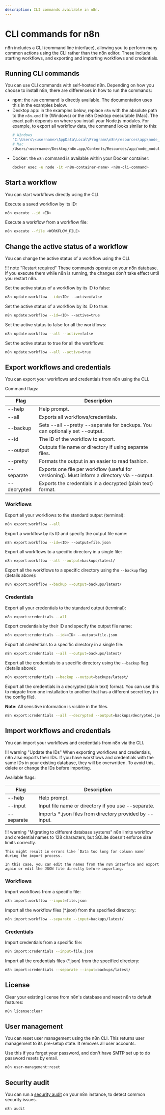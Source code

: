 ```yaml
---
description: CLI commands available in n8n.
---
```


# CLI commands for n8n

n8n includes a CLI (command line interface), allowing you to perform many common actions using the CLI rather than the n8n editor. These include starting workflows, and exporting and importing workflows and credentials.

## Running CLI commands

You can use CLI commands with self-hosted n8n. Depending on how you choose to install n8n, there are differences in how to run the commands:

* npm: the `n8n` command is directly available. The documentation uses this in the examples below.
* Desktop app: in the examples below, replace `n8n` with the absolute path to the `n8n.cmd` file (Windows) or the n8n Desktop executable (Mac). The exact path depends on where you install your Node.js modules. For example, to export all workflow data, the command looks similar to this:
    ```sh
    # Windows
    "C:\Users\<username>\AppData\Local\Programs\n8n\resources\app\node_modules\n8n\bin\n8n.cmd" export:workflow --all
    # Mac
    /Users/<username>/Desktop/n8n.app/Contents/Resources/app/node_modules/n8n/bin/n8n export:workflow --all
    ```
* Docker: the `n8n` command is available within your Docker container:
    ```sh
    docker exec -u node -it <n8n-container-name> <n8n-cli-command>
    ```

## Start a workflow

You can start workflows directly using the CLI.

Execute a saved workflow by its ID:

```bash
n8n execute --id <ID>
```

Execute a workflow from a workflow file:
```bash
n8n execute --file <WORKFLOW_FILE>
```

## Change the active status of a workflow

You can change the active status of a workflow using the CLI.

!!! note "Restart required"
    These commands operate on your n8n database. If you execute them
	while n8n is running, the changes don't take effect until you restart n8n.

Set the active status of a workflow by its ID to false:

```bash
n8n update:workflow --id=<ID> --active=false
```

Set the active status of a workflow by its ID to true:

```bash
n8n update:workflow --id=<ID> --active=true
```

Set the active status to false for all the workflows:

```bash
n8n update:workflow --all --active=false
```

Set the active status to true for all the workflows:

```bash
n8n update:workflow --all --active=true
```

## Export workflows and credentials

You can export your workflows and credentials from n8n using the CLI.

Command flags:

| Flag | Description |
|-------------|-------|
| --help | Help prompt. |
| --all | Exports all workflows/credentials. |
| --backup | Sets --all --pretty --separate for backups. You can optionally set --output. |
| --id | The ID of the workflow to export. |
| --output | Outputs file name or directory if using separate files. |
| --pretty | Formats the output in an easier to read fashion. |
| --separate | Exports one file per workflow (useful for versioning). Must inform a directory via --output. |
| --decrypted | Exports the credentials in a decrypted (plain text) format. |

### Workflows

Export all your workflows to the standard output (terminal):

```bash
n8n export:workflow --all
```

Export a workflow by its ID and specify the output file name:

```bash
n8n export:workflow --id=<ID> --output=file.json
```

Export all workflows to a specific directory in a single file:

```bash
n8n export:workflow --all --output=backups/latest/
```

Export all the workflows to a specific directory using the `--backup` flag (details above):

```bash
n8n export:workflow --backup --output=backups/latest/
```

### Credentials

Export all your credentials to the standard output (terminal):

```bash
n8n export:credentials --all
```

Export credentials by their ID and specify the output file name:

```bash
n8n export:credentials --id=<ID> --output=file.json
```

Export all credentials to a specific directory in a single file:

```bash
n8n export:credentials --all --output=backups/latest/
```

Export all the credentials to a specific directory using the `--backup` flag (details above):

```bash
n8n export:credentials --backup --output=backups/latest/
```

Export all the credentials in a decrypted (plain text) format. You can use this to migrate from one installation to another that has a different secret key (in the config file).

**Note:** All sensitive information is visible in the files.

```bash
n8n export:credentials --all --decrypted --output=backups/decrypted.json
```


## Import workflows and credentials

You can import your workflows and credentials from n8n via the CLI.

!!! warning "Update the IDs"
    When exporting workflows and credentials, n8n also exports their IDs. If you have workflows and credentials with the same IDs in your existing database, they will be overwritten. To avoid this, delete or change the IDs before importing.


Available flags:

| Flag | Description |
|-------------|-------|
| --help | Help prompt. |
| --input | Input file name or directory if you use --separate. |
| --separate | Imports *.json files from directory provided by --input. |

!!! warning "Migrating to different database systems"
    n8n limits workflow and credential names to 128 characters, but SQLite doesn't enforce size limits correctly.

    This might result in errors like `Data too long for column name` during the import process.

    In this case, you can edit the names from the n8n interface and export again or edit the JSON file directly before importing.



### Workflows

Import workflows from a specific file:

```bash
n8n import:workflow --input=file.json
```
Import all the workflow files (*.json) from the specified directory:

```bash
n8n import:workflow --separate --input=backups/latest/
```

### Credentials

Import credentials from a specific file:

```bash
n8n import:credentials --input=file.json
```

Import all the credentials files (*.json) from the specified directory:

```bash
n8n import:credentials --separate --input=backups/latest/
```

## License

Clear your existing license from n8n's database and reset n8n to default features:

```sh
n8n license:clear
```

## User management

You can reset user management using the n8n CLI. This returns user management to its pre-setup state. It removes all user accounts.

Use this if you forget your password, and don't have SMTP set up to do password resets by email.

```sh
n8n user-management:reset
```

## Security audit

You can run a [security audit](/security-audit/) on your n8n instance, to detect common security issues.

```sh
n8n audit
```
